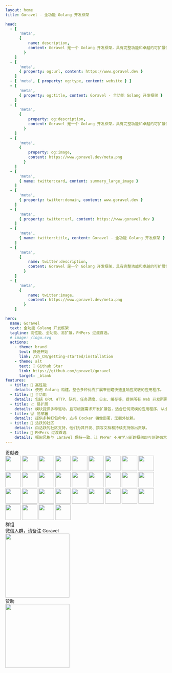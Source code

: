 ```yaml
---
layout: home
title: Goravel - 全功能 Golang 开发框架

head:
  - [
      'meta',
      {
          name: description,
          content: Goravel 是一个 Golang 开发框架，具有完整功能和卓越的可扩展性。作为起始脚手架帮助 Gopher 快速构建自己的应用。 作为起始脚手架帮助 Gopher 快速构建自己的应用。
        }
    ]
  - [
      'meta',
      { property: og:url, content: https://www.goravel.dev }
    ]
  - [ 'meta', { property: og:type, content: website } ]
  - [
      'meta',
      { property: og:title, content: Goravel - 全功能 Golang 开发框架 }
    ]
  - [
      'meta',
      {
          property: og:description,
          content: Goravel 是一个 Golang 开发框架，具有完整功能和卓越的可扩展性。作为起始脚手架帮助 Gopher 快速构建自己的应用。 作为起始脚手架帮助 Gopher 快速构建自己的应用。
        }
    ]
  - [
      'meta',
      {
          property: og:image,
          content: https://www.goravel.dev/meta.png
        }
    ]
  - [
      'meta',
      { name: twitter:card, content: summary_large_image }
    ]
  - [
      'meta',
      { property: twitter:domain, content: www.goravel.dev }
    ]
  - [
      'meta',
      { property: twitter:url, content: https://www.goravel.dev }
    ]
  - [
      'meta',
      { name: twitter:title, content: Goravel - 全功能 Golang 开发框架 }
    ]
  - [
      'meta',
      {
          name: twitter:description,
          content: Goravel 是一个 Golang 开发框架，具有完整功能和卓越的可扩展性。作为起始脚手架帮助 Gopher 快速构建自己的应用。 作为起始脚手架帮助 Gopher 快速构建自己的应用。
        }
    ]
  - [
      'meta',
      {
          name: twitter:image,
          content: https://www.goravel.dev/meta.png
        }
    ]

hero:
  name: Goravel
  text: 全功能 Golang 开发框架
  tagline: 高性能、全功能、易扩展，PHPers 过渡首选。
  # image: /logo.svg
  actions:
    - theme: brand
      text: 快速开始
      link: /zh_CN/getting-started/installation
    - theme: alt
      text: 🌟 Github Star
      link: https://github.com/goravel/goravel
      target: _blank
features:
  - title: 🚀 高性能
    details: 使用 Golang 构建，整合多种优秀扩展来创建快速且响应灵敏的应用程序。
  - title: 🧰 全功能
    details: 包括 ORM、HTTP、队列、任务调度、日志、缓存等，提供所有 Web 开发所需的基本工具。
  - title: 📈 易扩展
    details: 模块提供多种驱动，且可根据需求开发扩展包，适合任何规模的应用程序，从小型项目到大型系统。
  - title: 💻 易部署
    details: 提供多种打包命令，支持 Docker 镜像部署，无额外依赖。
  - title: 👥 活跃的社区
    details: 由活跃的社区支持，他们为其开发、撰写文档和持续支持做出贡献。
  - title: 🔄 PHPers 过渡首选
    details: 框架风格与 Laravel 保持一致，让 PHPer 不用学习新的框架即可创建强大的 Golang 应用程序。致敬 Laravel！ 该框架的设计与 Laravel 一致。 向 Laravel 致敬！
---
```


<div class="text-center mt-10 text-3xl font-bold">贡献者</div>

<div class="flex flex-wrap justify-center gap-2 mt-10" :class="$style.contributors"><a href="https://github.com/hwbrzzl" target="_blank"><img src="https://avatars.githubusercontent.com/u/24771476?v=4" width="48" height="48"></a>
<a href="https://github.com/DevHaoZi" target="_blank"><img src="https://avatars.githubusercontent.com/u/115467771?v=4" width="48" height="48"></a>
<a href="https://github.com/kkumar-gcc" target="_blank"><img src="https://avatars.githubusercontent.com/u/84431594?v=4" width="48" height="48"></a>
<a href="https://github.com/almas-x" target="_blank"><img src="https://avatars.githubusercontent.com/u/9382335?v=4" width="48" height="48"></a>
<a href="https://github.com/merouanekhalili" target="_blank"><img src="https://avatars.githubusercontent.com/u/1122628?v=4" width="48" height="48"></a>
<a href="https://github.com/hongyukeji" target="_blank"><img src="https://avatars.githubusercontent.com/u/23145983?v=4" width="48" height="48"></a>
<a href="https://github.com/sidshrivastav" target="_blank"><img src="https://avatars.githubusercontent.com/u/28773690?v=4" width="48" height="48"></a>
<a href="https://github.com/Juneezee" target="_blank"><img src="https://avatars.githubusercontent.com/u/20135478?v=4" width="48" height="48"></a>
<a href="https://github.com/dragoonchang" target="_blank"><img src="https://avatars.githubusercontent.com/u/1432336?v=4" width="48" height="48"></a>
<a href="https://github.com/dhanusaputra" target="_blank"><img src="https://avatars.githubusercontent.com/u/35093673?v=4" width="48" height="48"></a>
<a href="https://github.com/mauri870" target="_blank"><img src="https://avatars.githubusercontent.com/u/10168637?v=4" width="48" height="48"></a>
<a href="https://github.com/Marian0" target="_blank"><img src="https://avatars.githubusercontent.com/u/624592?v=4" width="48" height="48"></a>
<a href="https://github.com/ahmed3mar" target="_blank"><img src="https://avatars.githubusercontent.com/u/12982325?v=4" width="48" height="48"></a>
<a href="https://github.com/flc1125" target="_blank"><img src="https://avatars.githubusercontent.com/u/14297703?v=4" width="48" height="48"></a>
<a href="https://github.com/zzpwestlife" target="_blank"><img src="https://avatars.githubusercontent.com/u/12382180?v=4" width="48" height="48"></a>
<a href="https://github.com/juantarrel" target="_blank"><img src="https://avatars.githubusercontent.com/u/7213379?v=4" width="48" height="48"></a>
<a href="https://github.com/Kamandlou" target="_blank"><img src="https://avatars.githubusercontent.com/u/77993374?v=4" width="48" height="48"></a>
<a href="https://github.com/livghit" target="_blank"><img src="https://avatars.githubusercontent.com/u/108449432?v=4" width="48" height="48"></a>
<a href="https://github.com/jeff87218" target="_blank"><img src="https://avatars.githubusercontent.com/u/29706585?v=4" width="48" height="48"></a>
<a href="https://github.com/shayan-yousefi" target="_blank"><img src="https://avatars.githubusercontent.com/u/19957980?v=4" width="48" height="48"></a>
<a href="https://github.com/zxdstyle" target="_blank"><img src="https://avatars.githubusercontent.com/u/38398954?v=4" width="48" height="48"></a>
<a href="https://github.com/milwad-dev" target="_blank"><img src="https://avatars.githubusercontent.com/u/98118400?v=4" width="48" height="48"></a>
<a href="https://github.com/mdanialr" target="_blank"><img src="https://avatars.githubusercontent.com/u/48054961?v=4" width="48" height="48"></a>
<a href="https://github.com/KlassnayaAfrodita" target="_blank"><img src="https://avatars.githubusercontent.com/u/113383200?v=4" width="48" height="48"></a>
<a href="https://github.com/YlanzinhoY" target="_blank"><img src="https://avatars.githubusercontent.com/u/102574758?v=4" width="48" height="48"></a>
<a href="https://github.com/gouguoyin" target="_blank"><img src="https://avatars.githubusercontent.com/u/13517412?v=4" width="48" height="48"></a>
<a href="https://github.com/dzham" target="_blank"><img src="https://avatars.githubusercontent.com/u/10853451?v=4" width="48" height="48"></a>
<a href="https://github.com/praem90" target="_blank"><img src="https://avatars.githubusercontent.com/u/6235720?v=4" width="48" height="48"></a>
<a href="https://github.com/vendion" target="_blank"><img src="https://avatars.githubusercontent.com/u/145018?v=4" width="48" height="48"></a>
<a href="https://github.com/tzsk" target="_blank"><img src="https://avatars.githubusercontent.com/u/13273787?v=4" width="48" height="48"></a>
<a href="https://github.com/ycb1986" target="_blank"><img src="https://avatars.githubusercontent.com/u/12908032?v=4" width="48" height="48"></a>
</div>

<div class="flex flex-col items-center">
<div class="text-center mt-10 text-3xl font-bold">群组</div>
<div class="text-sm mt-5">微信入群，请备注 Goravel</div>
<div class="mt-10"><img src="/wechat.jpg" width="200"></div>
</div>

<div class="flex flex-col items-center">
<div class="text-center mt-10 text-3xl font-bold mb-5">赞助</div>
<img src="/reward.png" width="200">
</div>

<style module>
.contributors {
  padding-left: 200px;
  padding-right: 200px;

  img {
    border-radius: 50%;
  }
}

@media (max-width: 768px) {
  .contributors {
    padding: 0;
  }
}

</style>
